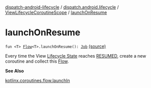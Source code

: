 [dispatch-android-lifecycle](../../index.md) / [dispatch.android.lifecycle](../index.md) / [ViewLifecycleCoroutineScope](index.md) / [launchOnResume](./launch-on-resume.md)

# launchOnResume

`fun <T> `[`Flow`](https://kotlin.github.io/kotlinx.coroutines/kotlinx-coroutines-core/kotlinx.coroutines.flow/-flow/index.html)`<T>.launchOnResume(): `[`Job`](https://kotlin.github.io/kotlinx.coroutines/kotlinx-coroutines-core/kotlinx.coroutines/-job/index.html) [(source)](https://github.com/RBusarow/Dispatch/tree/master/dispatch-android-lifecycle/src/main/java/dispatch/android/lifecycle/ViewLifecycleCoroutineScope.kt#L52)

Every time the View [Lifecycle State](https://developer.android.com/reference/androidx/androidx/lifecycle/Lifecycle/State.html) reaches [RESUMED](https://developer.android.com/reference/androidx/androidx/lifecycle/Lifecycle/State.html#RESUMED), create a new coroutine and collect this [Flow](https://kotlin.github.io/kotlinx.coroutines/kotlinx-coroutines-core/kotlinx.coroutines.flow/-flow/index.html).

**See Also**

[kotlinx.coroutines.flow.launchIn](https://kotlin.github.io/kotlinx.coroutines/kotlinx-coroutines-core/kotlinx.coroutines.flow/launch-in.html)

